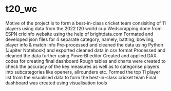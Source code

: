# t20_wc
Motive of the project is to form a best-in-class cricket team consisiting of 11 players using data from the 2022 t20 world cup
Wedscrapping done from ESPN cricinfo website using the help of brightdata.com
Formated and developed json files for 4 separate category, namely, batting, bowling, player info & match info
Pre-processed and cleaned the data using Python (Jupiter Notebook) and exported cleaned data in csv format
Processed and cleaned the data further using PowerBI editor
Created and applied DAX codes for creating final dashboard
Rough tables and charts were created to check the accuracy of the key measures as well as to categorise players into subcategories like openers, allrounders etc.
Formed the top 11 player list from the visualised data to form the best-in-class cricket team
Final dashboard was created using visualisation tools
